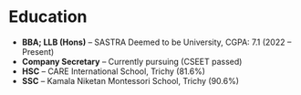 # Education

- **BBA; LLB (Hons)** – SASTRA Deemed to be University, CGPA: 7.1 (2022 – Present)  
- **Company Secretary** – Currently pursuing (CSEET passed)  
- **HSC** – CARE International School, Trichy (81.6%)  
- **SSC** – Kamala Niketan Montessori School, Trichy (90.6%)  

